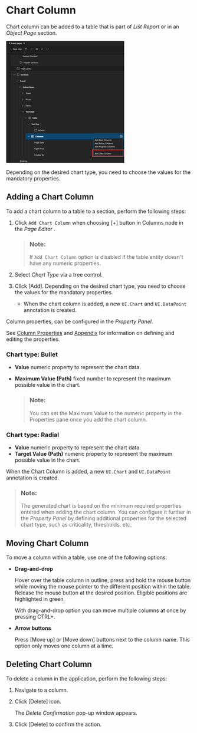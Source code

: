 <!-- loiob78b3023e27b4078bab94189937fb550 -->

# Chart Column

Chart column can be added to a table that is part of *List Report* or in an *Object Page* section.

![](images/Chart_Column_b8ccb9a.png)

Depending on the desired chart type, you need to choose the values for the mandatory properties.



<a name="loiob78b3023e27b4078bab94189937fb550__section_rnc_z5y_35b"/>

## Adding a Chart Column

To add a chart column to a table to a section, perform the following steps:

1.  Click `Add Chart Column` when choosing [\+\] button in Columns node in the *Page Editor* .

    > ### Note:  
    > If `Add Chart Column` option is disabled if the table entity doesn't have any numeric properties.

2.  Select *Chart Type* via a tree control.
3.  Click [Add\]. Depending on the desired chart type, you need to choose the values for the mandatory properties.
    -   When the chart column is added, a new `UI.Chart` and `UI.DataPoint` annotation is created.


Column properties, can be configured in the *Property Panel*.

See [Column Properties](table-columns-a80d603.md#loioa80d603f85164482b192eeeb2df535a2__columnproperties) and [Appendix](appendix-457f2e9.md#loio457f2e9699b5437fb09d56311055a4a0) for information on defining and editing the properties.



### Chart type: Bullet

-   **Value** numeric property to represent the chart data.
-   **Maximum Value \(Path\)** fixed number to represent the maximum possible value in the chart.

    > ### Note:  
    > You can set the Maximum Value to the numeric property in the Properties pane once you add the chart column.




### Chart type: Radial

-   **Value** numeric property to represent the chart data.
-   **Target Value \(Path\)** numeric property to represent the maximum possible value in the chart.

When the Chart Column is added, a new `UI.Chart` and `UI.DataPoint` annotation is created.

> ### Note:  
> The generated chart is based on the minimum required properties entered when adding the chart column. You can configure it further in the *Property Panel* by defining additional properties for the selected chart type, such as criticality, thresholds, etc.



<a name="loiob78b3023e27b4078bab94189937fb550__section_amv_mry_35b"/>

## Moving Chart Column

To move a column within a table, use one of the following options:

-   **Drag-and-drop**

    Hover over the table column in outline, press and hold the mouse button while moving the mouse pointer to the different position within the table. Release the mouse button at the desired position. Eligible positions are highlighted in green.

    With drag-and-drop option you can move multiple columns at once by pressing CTRL+.

-   **Arrow buttons**

    Press [Move up\] or [Move down\] buttons next to the column name. This option only moves one column at a time.




<a name="loiob78b3023e27b4078bab94189937fb550__section_gg1_psy_35b"/>

## Deleting Chart Column

To delete a column in the application, perform the following steps:

1.  Navigate to a column.
2.  Click [Delete\] icon.

    The *Delete Confirmation* pop-up window appears.

3.  Click [Delete\] to confirm the action.

